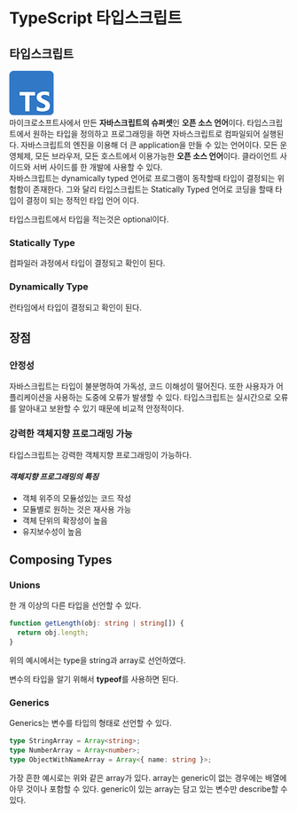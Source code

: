 # TypeScript 타입스크립트

## **타입스크립트**

![TypeScript](../img/Typescript_logo.png) <br>
마이크로소프트사에서 만든 **자바스크립트의 슈퍼셋**인 **오픈 소스 언어**이다.
타입스크립트에서 원하는 타입을 정의하고 프로그래밍을 하면 자바스크립트로 컴파일되어 실행된다. 자바스크립트의 엔진을 이용해 더 큰 application을 만들 수 있는 언어이다. 모든 운영체제, 모든 브라우저, 모든 호스트에서 이용가능한 **오픈 소스 언어**이다. 클라이언트 사이드와 서버 사이드를 한 개발에 사용할 수 있다. <br>
자바스크립트는 dynamically typed 언어로 프로그램이 동작할때 타입이 결정되는 위험함이 존재한다.
그와 달리 타입스크립트는 Statically Typed 언어로 코딩을 할때 타입이 결정이 되는 정적인 타입 언어 이다.

타입스크립트에서 타입을 적는것은 optional이다.

### **Statically Type**

컴파일러 과정에서 타입이 결정되고 확인이 된다.

### **Dynamically Type**

런타임에서 타입이 결정되고 확인이 된다.

## **장점**

### **안정성**

자바스크립트는 타입이 불분명하여 가독성, 코드 이해성이 떨어진다. 또한 사용자가 어플리케이션을 사용하는 도중에 오류가 발생할 수 있다.
타입스크립트는 실시간으로 오류를 알아내고 보완할 수 있기 때문에 비교적 안정적이다.

### **강력한 객체지향 프로그래밍 가능**

타입스크립트는 강력한 객체지향 프로그래밍이 가능하다. <br>

#### _객체지향 프로그래밍의 특징_

- 객체 위주의 모듈성있는 코드 작성
- 모듈별로 원하는 것은 재사용 가능
- 객체 단위의 확장성이 높음
- 유지보수성이 높음

## **Composing Types**

### Unions

한 개 이상의 다른 타입을 선언할 수 있다.

```ts
function getLength(obj: string | string[]) {
  return obj.length;
}
```

위의 예시에서는 type을 string과 array로 선언하였다.

변수의 타입을 알기 위해서 **typeof**를 사용하면 된다.

### Generics

Generics는 변수를 타입의 형태로 선언할 수 있다.

```ts
type StringArray = Array<string>;
type NumberArray = Array<number>;
type ObjectWithNameArray = Array<{ name: string }>;
```

가장 흔한 예시로는 위와 같은 array가 있다. array는 generic이 없는 경우에는 배열에 아무 것이나 포함할 수 있다. generic이 있는 array는 담고 있는 변수만 describe할 수 있다.
